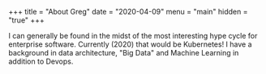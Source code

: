 +++
title = "About Greg"
date = "2020-04-09"
menu = "main"
hidden = "true"
+++

I can generally be found in the midst of the most interesting hype
cycle for enterprise software.  Currently (2020) that would be
Kubernetes!  I have a background in data architecture, "Big Data" and Machine Learning in addition to Devops.
